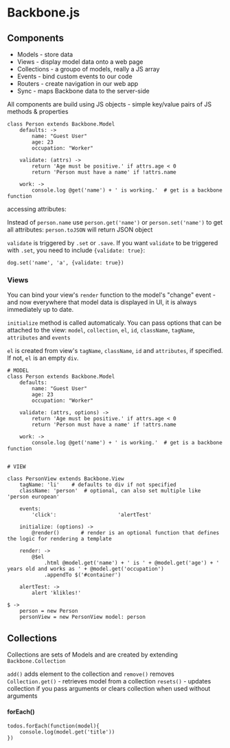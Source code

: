 # Backbone.js

## Components

* Models - store data
* Views - display model data onto a web page
* Collections - a groupo of models, really a JS array
* Events - bind custom events to our code
* Routers - create navigation in our web app
* Sync - maps Backbone data to the server-side

All components are build using JS objects - simple key/value pairs of JS methods & properties

```
class Person extends Backbone.Model
	defaults: ->
		name: "Guest User"
		age: 23
		occupation: "Worker"

	validate: (attrs) ->
		return 'Age must be positive.' if attrs.age < 0
		return 'Person must have a name' if !attrs.name

	work: ->
		console.log @get('name') + ' is working.'  # get is a backbone function
```

accessing attributes:

Instead of `person.name` use `person.get('name')` or `person.set('name')`
to get all attributes: `person.toJSON` will return JSON object

`validate` is triggered by `.set` or `.save`. If you want `validate` to be triggered with `.set`, 
you need to include `{validate: true}`:

`dog.set('name', 'a', {validate: true})`

### Views 

You can bind your view's `render` function to the model's "change" event - and now everywhere that
model data is displayed in UI, it is always immediately up to date.

`initialize` method is called automaticaly. You can pass options that can be attached to the view:
`model`, `collection`, `el`, `id`, `className`, `tagName`, `attributes` and `events`

`el` is created from view's `tagName`, `className`, `id` and `attributes`, if specified. If not, 
`el` is an empty `div`.

```
# MODEL
class Person extends Backbone.Model
	defaults: 
		name: "Guest User"
		age: 23
		occupation: "Worker"

	validate: (attrs, options) ->
		return 'Age must be positive.' if attrs.age < 0
		return 'Person must have a name' if !attrs.name

	work: ->
		console.log @get('name') + ' is working.'  # get is a backbone function


# VIEW

class PersonView extends Backbone.View	
	tagName: 'li'	 # defaults to div if not specified
	className: 'person'  # optional, can also set multiple like 'person european'

	events: 
		'click':					'alertTest'
	
	initialize: (options) ->
		@render()		# render is an optional function that defines the logic for rendering a template

	render: -> 
		@$el
			.html @model.get('name') + ' is ' + @model.get('age') + ' years old and works as ' + @model.get('occupation') 
			.appendTo $('#container')

	alertTest: ->
		alert 'klikles!'

$ ->
	person = new Person
	personView = new PersonView model: person
```

## Collections
Collections are sets of Models and are created by extending `Backbone.Collection`

`add()` adds element to the collection and `remove()` removes
`Collection.get()` - retrieves model from a collection
`resets()` - updates collection if you pass arguments or clears collection when used without arguments

#### forEach()
```
todos.forEach(function(model){
	console.log(model.get('title'))
})
```


